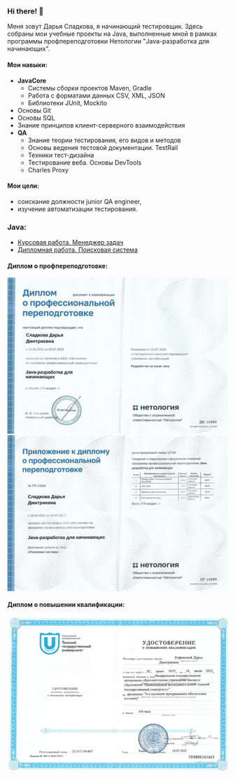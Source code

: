 ### Hi there! :wave:

Меня зовут Дарья Сладкова, я начинающий тестировщик. Здесь собраны мои учебные проекты на Java, выполненные мной в рамках программы профпереподготовки Нетологии "Java-разработка для начинающих".

#### Мои навыки:
* **JavaCore**
  * Системы сборки проектов Maven, Gradle
  * Работа с форматами данных CSV, XML, JSON
  * Библиотеки JUnit, Mockito
* Основы Git
* Основы SQL
* Знание принципов клиент-серверного взаимодействия
* **QA**
  * Знание теории тестирования, его видов и методов
  * Основы ведения тестовой документации. TestRail
  * Техники тест-дизайна
  * Тестирование веба. Основы DevTools
  * Charles Proxy
  


#### Мои цели:
* соискание должности junior QA engineer,
* изучение автоматизации тестирования.


### Java:
* [Курсовая работа. Менеджер задач](https://github.com/SladkovaDarya/TaskManager)
* [Дипломная работа. Поисковая система](https://github.com/SladkovaDarya/pcs-final-diplom)

#### Диплом о профпереподготовке:
![диплом Нетология](netology1.jpg)
![приложение диплом Нетология](netology2.jpg)
#### Диплом о повышении квалификации:
![диплом ТГУ](tgu.jpg)
